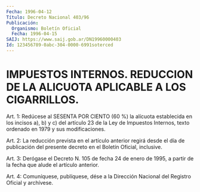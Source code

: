 ```yaml
---
Fecha: 1996-04-12
Título: Decreto Nacional 403/96
Publicación:
  Organismo: Boletín Oficial
  Fecha: 1996-04-15
SAIJ: https://www.saij.gob.ar/DN19960000403
Id: 123456789-0abc-304-0000-6991soterced
---
```

# IMPUESTOS INTERNOS. REDUCCION DE LA ALICUOTA APLICABLE A LOS CIGARRILLOS.

<a id="1"></a>
Art. 1: Redúcese al  SESENTA  POR  CIENTO  (60  %) la alícuota establecida en los incisos a), b) y c) del artículo 23 de la Ley de Impuestos  Internos,  texto  ordenado  en 1979 y sus modificaciones.

<a id="2"></a>
Art. 2: La reducción prevista en el artículo anterior regirá desde el día de publicación del presente decreto  en  el Boletín Oficial, inclusive.

<a id="3"></a>
Art. 3: Derógase el Decreto N. 105 de fecha 24 de enero de 1995, a partir de la fecha que alude el artículo anterior.

<a id="4"></a>
Art. 4: Comuníquese, publíquese, dése a la Dirección  Nacional del Registro  Oficial  y  archívese.